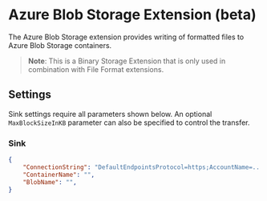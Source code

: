 # Azure Blob Storage Extension (beta)

The Azure Blob Storage extension provides writing of formatted files to Azure Blob Storage containers.

> **Note**: This is a Binary Storage Extension that is only used in combination with File Format extensions. 

## Settings

Sink settings require all parameters shown below. An optional `MaxBlockSizeInKB` parameter can also be specified to control the transfer.

### Sink

```json
{
    "ConnectionString": "DefaultEndpointsProtocol=https;AccountName=...",
    "ContainerName": "",
    "BlobName": "",
}
```